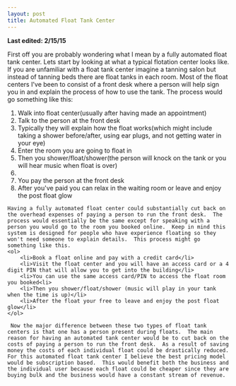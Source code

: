 ```yaml
---
layout: post
title: Automated Float Tank Center
---
```

<b> Last edited: 2/15/15 </b>

First off you are probably wondering what I mean by a fully automated float tank center.  Lets start by looking at what a typical flotation center looks like.  If you are unfamiliar with a float tank center imagine a tanning salon but instead of tanning beds there are float tanks in each room.  Most of the float centers I've been to consist of a front desk where a person will help sign you in and explain the process of how to use the tank.  The process would go something like this:

<ol>
    <li>Walk into float center(usually after having made an appointment)</li>
    <li>Talk to the person at the front desk</li>
    <li>Typically they will explain how the float works(which might include taking a shower before/after, using ear plugs, and not getting water in your eye)</li>
    <li>Enter the room you are going to float in</li>
    <li>Then you shower/float/shower(the person will knock on the tank or you will hear music when float is over)<li>
    <li>You pay the person at the front desk</li>
    <li>After you've paid you can relax in the waiting room or leave and enjoy the post float glow</li>
</ol>

    Having a fully automated float center could substantially cut back on the overhead expenses of paying a person to run the front desk.  The process would essentially be the same except for speaking with a person you would go to the room you booked online.  Keep in mind this system is designed for people who have experience floating so they won't need someone to explain details.  This process might go something like this.
    <ol>
        <li>Book a float online and pay with a credit card</li>
        <li>Visit the float center and you will have an access card or a 4 digit PIN that will allow you to get into the building</li>
        <li>You can use the same access card/PIN to access the float room you booked<li>
        <li>Then you shower/float/shower (music will play in your tank when the time is up)</li>
        <li>After the float your free to leave and enjoy the post float glow</li>
    </ol>

     Now the major difference between these two types of float tank centers is that one has a person present during floats.  The main reason for having an automated tank center would be to cut back on the costs of paying a person to run the front desk.  As a result of saving money the costs of each individual float could be drastically reduced.  For this automated float tank center I believe the best pricing model would be subscription based.  This would benefit both the business and the individual user because each float could be cheaper since they are buying bulk and the business would have a constant stream of revenue.
